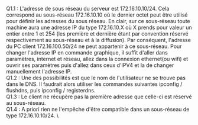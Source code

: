 Q1.1 : L'adresse de sous réseau du serveur est 172.16.10.10/24. Cela correspond au sous-réseau 172.16.10.10 où le dernier octet peut être utilisé pour définir les adresses du sous réseau. En clair, sur ce sous-réseau toute machine aura une adresse IP du type 172.16.10.X où X prends pour valeur un entier entre 1 et 254 (les première et dernière étant par convention réservé respectivement au sous-réseau et à la diffusion).
Par conséquent, l'adresse du PC client 172.16.100.50/24 ne peut appartenir à ce sous-réseau. Pour changer l'adresse IP en commande graphique, il suffit d'aller dans paramètres, internet et réseau, allez dans la connexion ethernet(ou wifi) et ouvrir ses paramètres puis d'allez dans ceux d'IPV4 et la de changer manuellement l'adresse IP.\
Q1.2 : Une des possibilités est que le nom de l'utilisateur ne se trouve pas dans le DNS. Il faudrait alors utiliser les commandes suivantes ipconfig / flushdns, puis ipconfig / registerdns.\
Q1.3 : Le client ne récupère pas la première adresse que celle-ci est réservé au sous-réseau. \
Q1.4 : A priori rien ne l'empêche d'être compatible dans un sous-réseau de type 172.16.10.10/24. \


